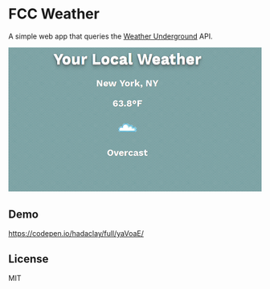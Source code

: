 # FCC Weather
A simple web app that queries the [Weather Underground](https://www.wunderground.com/) API.

![Screenshot](/screenshot.png?raw=true)

## Demo
https://codepen.io/hadaclay/full/yaVoaE/

## License
MIT
